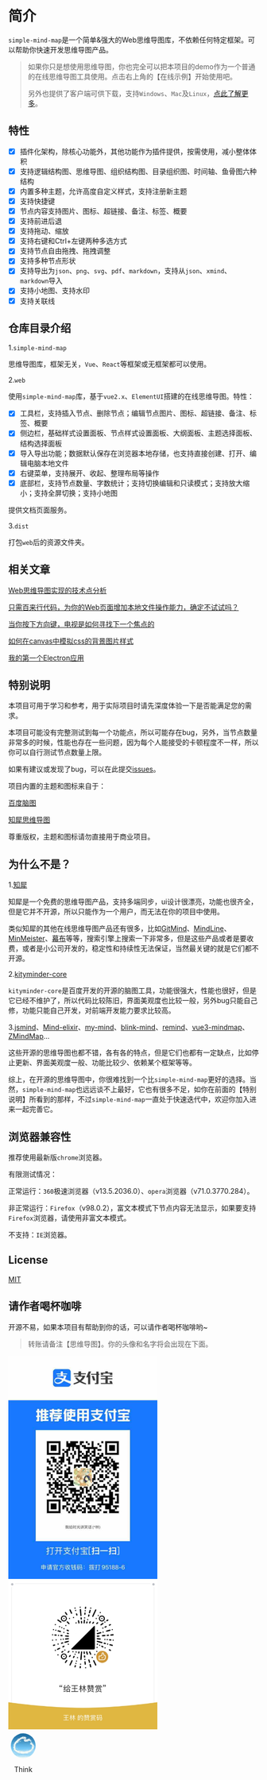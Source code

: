 # 简介

`simple-mind-map`是一个简单&强大的Web思维导图库，不依赖任何特定框架。可以帮助你快速开发思维导图产品。

> 如果你只是想使用思维导图，你也完全可以把本项目的demo作为一个普通的在线思维导图工具使用。点击右上角的【在线示例】开始使用吧。
>
> 另外也提供了客户端可供下载，支持`Windows`、`Mac`及`Linux`，[点此了解更多](/mind-map/#/doc/zh/client)。

## 特性

- [x] 插件化架构，除核心功能外，其他功能作为插件提供，按需使用，减小整体体积
- [x] 支持逻辑结构图、思维导图、组织结构图、目录组织图、时间轴、鱼骨图六种结构
- [x] 内置多种主题，允许高度自定义样式，支持注册新主题
- [x] 支持快捷键
- [x] 节点内容支持图片、图标、超链接、备注、标签、概要
- [x] 支持前进后退
- [x] 支持拖动、缩放
- [x] 支持右键和Ctrl+左键两种多选方式
- [x] 支持节点自由拖拽、拖拽调整
- [x] 支持多种节点形状
- [x] 支持导出为`json`、`png`、`svg`、`pdf`、`markdown`，支持从`json`、`xmind`、`markdown`导入
- [x] 支持小地图、支持水印
- [x] 支持关联线

## 仓库目录介绍

1.`simple-mind-map`

思维导图库，框架无关，`Vue`、`React`等框架或无框架都可以使用。

2.`web`

使用`simple-mind-map`库，基于`vue2.x`、`ElementUI`搭建的在线思维导图。特性：

- [x] 工具栏，支持插入节点、删除节点；编辑节点图片、图标、超链接、备注、标签、概要
- [x] 侧边栏，基础样式设置面板、节点样式设置面板、大纲面板、主题选择面板、结构选择面板
- [x] 导入导出功能；数据默认保存在浏览器本地存储，也支持直接创建、打开、编辑电脑本地文件
- [x] 右键菜单，支持展开、收起、整理布局等操作
- [x] 底部栏，支持节点数量、字数统计；支持切换编辑和只读模式；支持放大缩小；支持全屏切换；支持小地图

提供文档页面服务。

3.`dist`

打包`web`后的资源文件夹。

## 相关文章

[Web思维导图实现的技术点分析](https://juejin.cn/post/6987711560521089061)

[只需百来行代码，为你的Web页面增加本地文件操作能力，确定不试试吗？](https://juejin.cn/post/7157681502506090510)

[当你按下方向键，电视是如何寻找下一个焦点的](https://juejin.cn/post/7199666255883927612)

[如何在canvas中模拟css的背景图片样式](https://juejin.cn/post/7204854015463538744)

[我的第一个Electron应用](https://juejin.cn/post/7233012756314701884)

## 特别说明

本项目可用于学习和参考，用于实际项目时请先深度体验一下是否能满足您的需求。

本项目可能没有完整测试到每一个功能点，所以可能存在bug，另外，当节点数量非常多的时候，性能也存在一些问题，因为每个人能接受的卡顿程度不一样，所以你可以自行测试节点数量上限。

如果有建议或发现了bug，可以在此提交[issues](https://github.com/wanglin2/mind-map/issues)。

项目内置的主题和图标来自于：

[百度脑图](https://naotu.baidu.com/)

[知犀思维导图](https://www.zhixi.com/)

尊重版权，主题和图标请勿直接用于商业项目。

## 为什么不是？

1.[知犀](https://www.zhixi.com/)

知犀是一个免费的思维导图产品，支持多端同步，ui设计很漂亮，功能也很齐全，但是它并不开源，所以只能作为一个用户，而无法在你的项目中使用。

类似知犀的其他在线思维导图产品还有很多，比如[GitMind](https://gitmind.cn/)、[MindLine](http://www.mindline.cn/)、[MinMeister](https://www.mindmeister.com/zh)、[幕布](https://mubu.com/)等等，搜索引擎上搜索一下非常多，但是这些产品或者是要收费，或者是小公司开发的，稳定性和持续性无法保证，当然最关键的就是它们都不开源。

2.[kityminder-core](https://github.com/fex-team/kityminder-core)

`kityminder-core`是百度开发的开源的脑图工具，功能很强大，性能也很好，但是它已经不维护了，所以代码比较陈旧，界面美观度也比较一般，另外bug只能自己修，功能只能自己开发，对前端开发能力要求比较高。

3.[jsmind](https://github.com/hizzgdev/jsmind)、[Mind-elixir](https://github.com/ssshooter/mind-elixir-core)、[my-mind](https://github.com/ondras/my-mind)、[blink-mind](https://github.com/awehook/blink-mind)、[remind](https://github.com/luvsic3/remind)、[vue3-mindmap](https://github.com/hellowuxin/vue3-mindmap)、[ZMindMap](https://github.com/zyascend/ZMindMap)...

这些开源的思维导图也都不错，各有各的特点，但是它们也都有一定缺点，比如停止更新、界面美观度一般、功能比较少、依赖某个框架等等。

综上，在开源的思维导图中，你很难找到一个比`simple-mind-map`更好的选择。当然，`simple-mind-map`也远远谈不上最好，它也有很多不足，如你在前面的【特别说明】所看到的那样，不过`simple-mind-map`一直处于快速迭代中，欢迎你加入进来一起完善它。

## 浏览器兼容性

推荐使用最新版`chrome`浏览器。

有限测试情况：

正常运行：`360`极速浏览器（v13.5.2036.0）、`opera`浏览器（v71.0.3770.284）。

非正常运行：`Firefox`（v98.0.2），富文本模式下节点内容无法显示，如果要支持`Firefox`浏览器，请使用非富文本模式。

不支持：`IE`浏览器。

## License

[MIT](https://opensource.org/licenses/MIT)

## 请作者喝杯咖啡

开源不易，如果本项目有帮助到你的话，可以请作者喝杯咖啡哟~

> 转账请备注【思维导图】。你的头像和名字将会出现在下面。

<img src="../../../../assets/img/alipay.jpg" style="width: 300px" />

<img src="../../../../assets/img/wechat.jpg" style="width: 300px" />

<div  style="display: flex;">
    <div style="display: flex; flex-direction: column; align-items: center; width: fit-content; margin: 5px;">
        <img src="../../../../assets/avatar/Think.jpg" style="width: 50px;height: 50px;object-fit: cover;border-radius: 50%;" />
        <p>Think</p>
    </div>
</div>